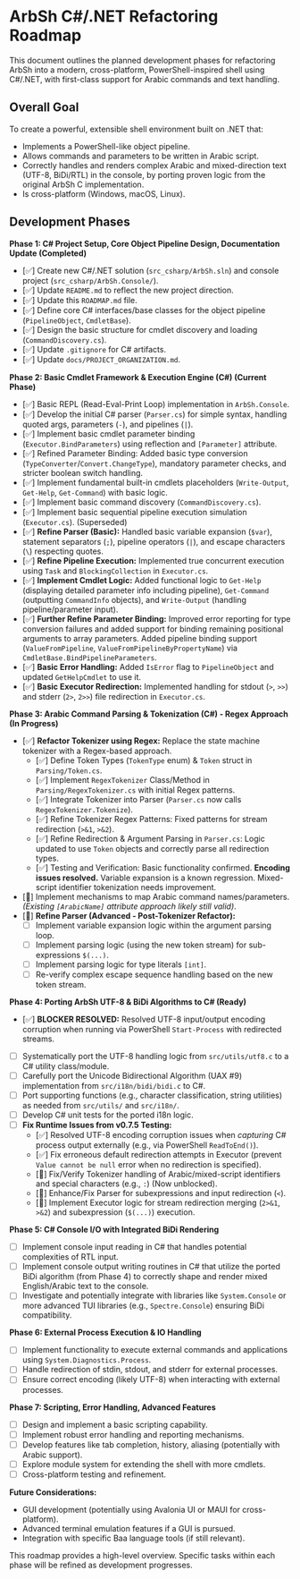 # ArbSh C#/.NET Refactoring Roadmap

This document outlines the planned development phases for refactoring ArbSh into a modern, cross-platform, PowerShell-inspired shell using C#/.NET, with first-class support for Arabic commands and text handling.

## Overall Goal

To create a powerful, extensible shell environment built on .NET that:

- Implements a PowerShell-like object pipeline.
- Allows commands and parameters to be written in Arabic script.
- Correctly handles and renders complex Arabic and mixed-direction text (UTF-8, BiDi/RTL) in the console, by porting proven logic from the original ArbSh C implementation.
- Is cross-platform (Windows, macOS, Linux).

## Development Phases

**Phase 1: C# Project Setup, Core Object Pipeline Design, Documentation Update (Completed)**

- [✅] Create new C#/.NET solution (`src_csharp/ArbSh.sln`) and console project (`src_csharp/ArbSh.Console/`).
- [✅] Update `README.md` to reflect the new project direction.
- [✅] Update this `ROADMAP.md` file.
- [✅] Define core C# interfaces/base classes for the object pipeline (`PipelineObject`, `CmdletBase`).
- [✅] Design the basic structure for cmdlet discovery and loading (`CommandDiscovery.cs`).
- [✅] Update `.gitignore` for C# artifacts.
- [✅] Update `docs/PROJECT_ORGANIZATION.md`.

**Phase 2: Basic Cmdlet Framework & Execution Engine (C#) (Current Phase)**

- [✅] Basic REPL (Read-Eval-Print Loop) implementation in `ArbSh.Console`.
- [✅] Develop the initial C# parser (`Parser.cs`) for simple syntax, handling quoted args, parameters (`-`), and pipelines (`|`).
- [✅] Implement basic cmdlet parameter binding (`Executor.BindParameters`) using reflection and `[Parameter]` attribute.
- [✅] Refined Parameter Binding: Added basic type conversion (`TypeConverter`/`Convert.ChangeType`), mandatory parameter checks, and stricter boolean switch handling.
- [✅] Implement fundamental built-in cmdlets placeholders (`Write-Output`, `Get-Help`, `Get-Command`) with basic logic.
- [✅] Implement basic command discovery (`CommandDiscovery.cs`).
- [✅] Implement basic sequential pipeline execution simulation (`Executor.cs`). (Superseded)
- [✅] **Refine Parser (Basic):** Handled basic variable expansion (`$var`), statement separators (`;`), pipeline operators (`|`), and escape characters (`\`) respecting quotes.
- [✅] **Refine Pipeline Execution:** Implemented true concurrent execution using `Task` and `BlockingCollection` in `Executor.cs`.
- [✅] **Implement Cmdlet Logic:** Added functional logic to `Get-Help` (displaying detailed parameter info including pipeline), `Get-Command` (outputting `CommandInfo` objects), and `Write-Output` (handling pipeline/parameter input).
- [✅] **Further Refine Parameter Binding:** Improved error reporting for type conversion failures and added support for binding remaining positional arguments to array parameters. Added pipeline binding support (`ValueFromPipeline`, `ValueFromPipelineByPropertyName`) via `CmdletBase.BindPipelineParameters`.
- [✅] **Basic Error Handling:** Added `IsError` flag to `PipelineObject` and updated `GetHelpCmdlet` to use it.
- [✅] **Basic Executor Redirection:** Implemented handling for stdout (`>`, `>>`) and stderr (`2>`, `2>>`) file redirection in `Executor.cs`.

**Phase 3: Arabic Command Parsing & Tokenization (C#) - Regex Approach (In Progress)**

-   [✅] **Refactor Tokenizer using Regex:** Replace the state machine tokenizer with a Regex-based approach.
    -   [✅] Define Token Types (`TokenType` enum) & `Token` struct in `Parsing/Token.cs`.
    -   [✅] Implement `RegexTokenizer` Class/Method in `Parsing/RegexTokenizer.cs` with initial Regex patterns.
    -   [✅] Integrate Tokenizer into Parser (`Parser.cs` now calls `RegexTokenizer.Tokenize`).
    -   [✅] Refine Tokenizer Regex Patterns: Fixed patterns for stream redirection (`>&1`, `>&2`).
    -   [✅] Refine Redirection & Argument Parsing in `Parser.cs`: Logic updated to use `Token` objects and correctly parse all redirection types.
    -   [✅] Testing and Verification: Basic functionality confirmed. **Encoding issues resolved.** Variable expansion is a known regression. Mixed-script identifier tokenization needs improvement.
-   [🚧] Implement mechanisms to map Arabic command names/parameters. *(Existing `[ArabicName]` attribute approach likely still valid)*.
-   [🚧] **Refine Parser (Advanced - Post-Tokenizer Refactor):**
    -   [ ] Implement variable expansion logic within the argument parsing loop.
    -   [ ] Implement parsing logic (using the new token stream) for sub-expressions `$(...)`.
    -   [ ] Implement parsing logic for type literals `[int]`.
    -   [ ] Re-verify complex escape sequence handling based on the new token stream.

**Phase 4: Porting ArbSh UTF-8 & BiDi Algorithms to C# (Ready)**

- [✅] **BLOCKER RESOLVED:** Resolved UTF-8 input/output encoding corruption when running via PowerShell `Start-Process` with redirected streams.
- [ ] Systematically port the UTF-8 handling logic from `src/utils/utf8.c` to a C# utility class/module.
- [ ] Carefully port the Unicode Bidirectional Algorithm (UAX #9) implementation from `src/i18n/bidi/bidi.c` to C#.
- [ ] Port supporting functions (e.g., character classification, string utilities) as needed from `src/utils/` and `src/i18n/`.
- [ ] Develop C# unit tests for the ported i18n logic.
- [ ] **Fix Runtime Issues from v0.7.5 Testing:**
  - [✅] Resolved UTF-8 encoding corruption issues when *capturing* C# process output externally (e.g., via PowerShell `ReadToEnd()`).
  - [✅] Fix erroneous default redirection attempts in Executor (prevent `Value cannot be null` error when no redirection is specified).
  - [🚧] Fix/Verify Tokenizer handling of Arabic/mixed-script identifiers and special characters (e.g., `:`) (Now unblocked).
  - [🚧] Enhance/Fix Parser for subexpressions and input redirection (`<`).
  - [🚧] Implement Executor logic for stream redirection merging (`2>&1`, `>&2`) and subexpression (`$(...)`) execution.

**Phase 5: C# Console I/O with Integrated BiDi Rendering**

- [ ] Implement console input reading in C# that handles potential complexities of RTL input.
- [ ] Implement console output writing routines in C# that utilize the ported BiDi algorithm (from Phase 4) to correctly shape and render mixed English/Arabic text to the console.
- [ ] Investigate and potentially integrate with libraries like `System.Console` or more advanced TUI libraries (e.g., `Spectre.Console`) ensuring BiDi compatibility.

**Phase 6: External Process Execution & IO Handling**

- [ ] Implement functionality to execute external commands and applications using `System.Diagnostics.Process`.
- [ ] Handle redirection of stdin, stdout, and stderr for external processes.
- [ ] Ensure correct encoding (likely UTF-8) when interacting with external processes.

**Phase 7: Scripting, Error Handling, Advanced Features**

- [ ] Design and implement a basic scripting capability.
- [ ] Implement robust error handling and reporting mechanisms.
- [ ] Develop features like tab completion, history, aliasing (potentially with Arabic support).
- [ ] Explore module system for extending the shell with more cmdlets.
- [ ] Cross-platform testing and refinement.

**Future Considerations:**

- GUI development (potentially using Avalonia UI or MAUI for cross-platform).
- Advanced terminal emulation features if a GUI is pursued.
- Integration with specific Baa language tools (if still relevant).

This roadmap provides a high-level overview. Specific tasks within each phase will be refined as development progresses.
